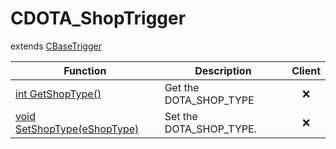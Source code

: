# CDOTA_ShopTrigger
extends [CBaseTrigger](../CBaseTrigger)

Function|Description|Client
--|--|:--:
[int GetShopType()](GetShopType)|Get the DOTA_SHOP_TYPE|❌
[void SetShopType(eShopType)](SetShopType)|Set the DOTA_SHOP_TYPE.|❌
